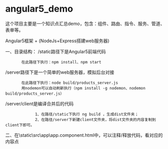 # angular5_demo

这个项目主要是一个知识点汇总demo，包含：组件、路由、指令、服务、管道、表单等。

Angular5框架 + (NodeJs+Express搭建web服务器)

一、目录结构：
   /static路径下是Angular5前端代码
  
           在此路径下执行：npm install、npm start

   /server路径下是一个简单的web服务器，模拟后台对接

           在此路径下执行：node build/products_server.js
           用nodemon可以自动刷新执行（npm install -g nodemon、nodemon build/products_server.js）
           
   /server/client是编译合并后的代码
                  
                 1、在路径/static下执行 ng build ，生成dist文件夹；
                 2、在路径/server下新建client文件夹，将dist文件夹的内容复制到client下即可。
								 
二、在\static\src\app\app.component.html中，可以注释/释放代码，看对应的内容点
